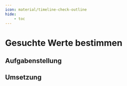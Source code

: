 ```yaml
---
icon: material/timeline-check-outline
hide:
    - toc
---
```


# Gesuchte Werte bestimmen

## Aufgabenstellung

## Umsetzung

